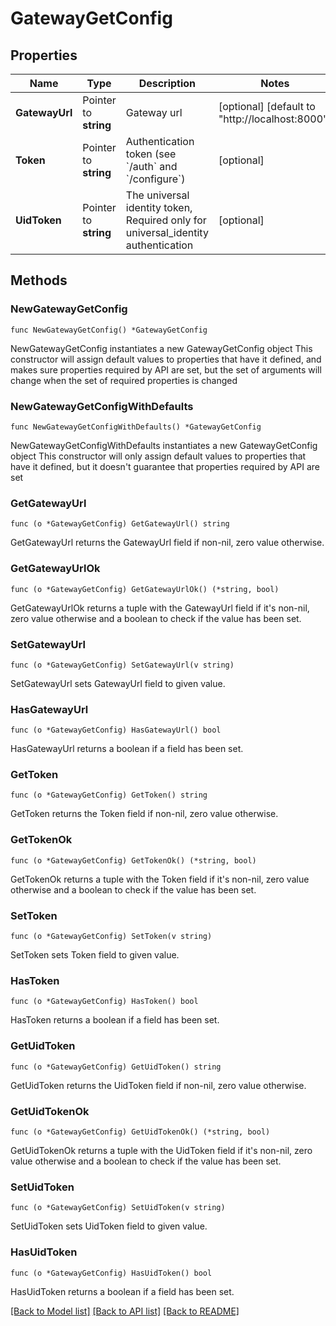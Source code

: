 # GatewayGetConfig

## Properties

Name | Type | Description | Notes
------------ | ------------- | ------------- | -------------
**GatewayUrl** | Pointer to **string** | Gateway url | [optional] [default to "http://localhost:8000"]
**Token** | Pointer to **string** | Authentication token (see &#x60;/auth&#x60; and &#x60;/configure&#x60;) | [optional] 
**UidToken** | Pointer to **string** | The universal identity token, Required only for universal_identity authentication | [optional] 

## Methods

### NewGatewayGetConfig

`func NewGatewayGetConfig() *GatewayGetConfig`

NewGatewayGetConfig instantiates a new GatewayGetConfig object
This constructor will assign default values to properties that have it defined,
and makes sure properties required by API are set, but the set of arguments
will change when the set of required properties is changed

### NewGatewayGetConfigWithDefaults

`func NewGatewayGetConfigWithDefaults() *GatewayGetConfig`

NewGatewayGetConfigWithDefaults instantiates a new GatewayGetConfig object
This constructor will only assign default values to properties that have it defined,
but it doesn't guarantee that properties required by API are set

### GetGatewayUrl

`func (o *GatewayGetConfig) GetGatewayUrl() string`

GetGatewayUrl returns the GatewayUrl field if non-nil, zero value otherwise.

### GetGatewayUrlOk

`func (o *GatewayGetConfig) GetGatewayUrlOk() (*string, bool)`

GetGatewayUrlOk returns a tuple with the GatewayUrl field if it's non-nil, zero value otherwise
and a boolean to check if the value has been set.

### SetGatewayUrl

`func (o *GatewayGetConfig) SetGatewayUrl(v string)`

SetGatewayUrl sets GatewayUrl field to given value.

### HasGatewayUrl

`func (o *GatewayGetConfig) HasGatewayUrl() bool`

HasGatewayUrl returns a boolean if a field has been set.

### GetToken

`func (o *GatewayGetConfig) GetToken() string`

GetToken returns the Token field if non-nil, zero value otherwise.

### GetTokenOk

`func (o *GatewayGetConfig) GetTokenOk() (*string, bool)`

GetTokenOk returns a tuple with the Token field if it's non-nil, zero value otherwise
and a boolean to check if the value has been set.

### SetToken

`func (o *GatewayGetConfig) SetToken(v string)`

SetToken sets Token field to given value.

### HasToken

`func (o *GatewayGetConfig) HasToken() bool`

HasToken returns a boolean if a field has been set.

### GetUidToken

`func (o *GatewayGetConfig) GetUidToken() string`

GetUidToken returns the UidToken field if non-nil, zero value otherwise.

### GetUidTokenOk

`func (o *GatewayGetConfig) GetUidTokenOk() (*string, bool)`

GetUidTokenOk returns a tuple with the UidToken field if it's non-nil, zero value otherwise
and a boolean to check if the value has been set.

### SetUidToken

`func (o *GatewayGetConfig) SetUidToken(v string)`

SetUidToken sets UidToken field to given value.

### HasUidToken

`func (o *GatewayGetConfig) HasUidToken() bool`

HasUidToken returns a boolean if a field has been set.


[[Back to Model list]](../README.md#documentation-for-models) [[Back to API list]](../README.md#documentation-for-api-endpoints) [[Back to README]](../README.md)


